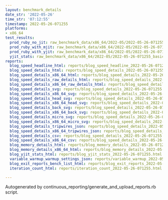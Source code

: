 ```yaml
---
layout: benchmark_details
date_str: '2022-05-26'
time_str: '07:12:55'
timestamp: 2022-05-26-071255
platforms:
- x86_64
test_results:
  prod_ruby_no_jit: raw_benchmark_data/x86_64/2022-05/2022-05-26-071255_basic_benchmark_prod_ruby_no_jit.json
  prod_ruby_with_mjit: raw_benchmark_data/x86_64/2022-05/2022-05-26-071255_basic_benchmark_prod_ruby_with_mjit.json
  prod_ruby_with_yjit: raw_benchmark_data/x86_64/2022-05/2022-05-26-071255_basic_benchmark_prod_ruby_with_yjit.json
  yjit_stats: raw_benchmark_data/x86_64/2022-05/2022-05-26-071255_basic_benchmark_yjit_stats.json
reports:
  blog_speed_headline_html: reports/blog_speed_headline_2022-05-26-071255.html
  blog_speed_details_html: reports/blog_speed_details_2022-05-26-071255.html
  blog_speed_details_x86_64_html: reports/blog_speed_details_2022-05-26-071255.x86_64.html
  blog_speed_details_raw_details_html: reports/blog_speed_details_2022-05-26-071255.raw_details.html
  blog_speed_details_x86_64_raw_details_html: reports/blog_speed_details_2022-05-26-071255.x86_64.raw_details.html
  blog_speed_details_svg: reports/blog_speed_details_2022-05-26-071255.svg
  blog_speed_details_x86_64_svg: reports/blog_speed_details_2022-05-26-071255.x86_64.svg
  blog_speed_details_head_svg: reports/blog_speed_details_2022-05-26-071255.head.svg
  blog_speed_details_x86_64_head_svg: reports/blog_speed_details_2022-05-26-071255.x86_64.head.svg
  blog_speed_details_back_svg: reports/blog_speed_details_2022-05-26-071255.back.svg
  blog_speed_details_x86_64_back_svg: reports/blog_speed_details_2022-05-26-071255.x86_64.back.svg
  blog_speed_details_micro_svg: reports/blog_speed_details_2022-05-26-071255.micro.svg
  blog_speed_details_x86_64_micro_svg: reports/blog_speed_details_2022-05-26-071255.x86_64.micro.svg
  blog_speed_details_tripwires_json: reports/blog_speed_details_2022-05-26-071255.tripwires.json
  blog_speed_details_x86_64_tripwires_json: reports/blog_speed_details_2022-05-26-071255.x86_64.tripwires.json
  blog_speed_details_csv: reports/blog_speed_details_2022-05-26-071255.csv
  blog_speed_details_x86_64_csv: reports/blog_speed_details_2022-05-26-071255.x86_64.csv
  blog_memory_details_html: reports/blog_memory_details_2022-05-26-071255.html
  blog_memory_details_x86_64_html: reports/blog_memory_details_2022-05-26-071255.x86_64.html
  blog_yjit_stats_html: reports/blog_yjit_stats_2022-05-26-071255.html
  variable_warmup_warmup_settings_json: reports/variable_warmup_2022-05-26-071255.warmup_settings.json
  blog_exit_reports_bench_list_html: reports/blog_exit_reports_2022-05-26-071255.bench_list.html
  iteration_count_html: reports/iteration_count_2022-05-26-071255.html

---
```

Autogenerated by continuous_reporting/generate_and_upload_reports.rb script.
